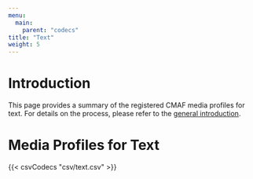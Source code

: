 ```yaml
---
menu:
  main:
    parent: "codecs"
title: "Text"
weight: 5
---
```


# Introduction

This page provides a summary of the registered CMAF media profiles for text. For details on the process, please refer to the [general introduction](https://dashif.org/codecs/introduction/).  

# Media Profiles for Text

{{< csvCodecs "csv/text.csv" >}}
